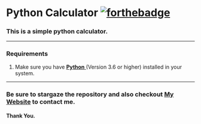 
# Python Calculator [![forthebadge](https://forthebadge.com/images/badges/made-with-python.svg)](https://forthebadge.com)
### This is a simple python calculator.
---
### Requirements
 1. Make sure you have [**Python** ](https://www.python.org/)(Version 3.6 or higher) installed in your system.

---
### Be sure to stargaze the repository and also checkout [My Website](https://rohandas28.github.io/) to contact me.
#### Thank You.